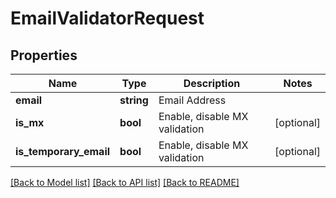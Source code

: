 # EmailValidatorRequest

## Properties
Name | Type | Description | Notes
------------ | ------------- | ------------- | -------------
**email** | **string** | Email Address | 
**is_mx** | **bool** | Enable, disable MX validation | [optional] 
**is_temporary_email** | **bool** | Enable, disable MX validation | [optional] 

[[Back to Model list]](../../README.md#documentation-for-models) [[Back to API list]](../../README.md#documentation-for-api-endpoints) [[Back to README]](../../README.md)

